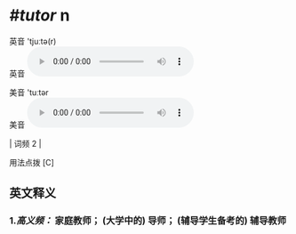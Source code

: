 # ***\#tutor*** n
英音 'tjuːtə(r)  
英音
<audio src="./media/tutor-B.aac" controls="controls"></audio>

美音 'tuːtər  
美音
<audio src="./media/tutor.aac" controls="controls"></audio>



| 词频 2 |  

用法点拨  [C]

英文释义
---
### 1.*高义频：* **家庭教师； (大学中的) 导师； (辅导学生备考的) 辅导教师**  


